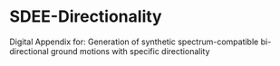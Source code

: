# SDEE-Directionality
Digital Appendix for: Generation of synthetic spectrum-compatible bi-directional ground motions with specific directionality
